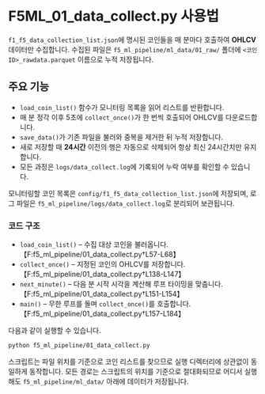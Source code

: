 # F5ML_01_data_collect.py 사용법

`f1_f5_data_collection_list.json`에 명시된 코인들을 매 분마다 호출하여
**OHLCV** 데이터만 수집합니다.
수집된 파일은 `f5_ml_pipeline/ml_data/01_raw/` 폴더에
`<코인ID>_rawdata.parquet` 이름으로 누적 저장됩니다.

## 주요 기능
- `load_coin_list()` 함수가 모니터링 목록을 읽어 리스트를 반환합니다.
- 매 분 정각 이후 5초에 `collect_once()`가 한 번씩 호출되어 OHLCV를 다운로드합니다.
- `save_data()`가 기존 파일을 불러와 중복을 제거한 뒤 누적 저장합니다.
- 새로 저장할 때 **24시간** 이전의 행은 자동으로 삭제되어 항상 최신 24시간치만 유지합니다.
- 모든 과정은 `logs/data_collect.log`에 기록되어 누락 여부를 확인할 수 있습니다.

모니터링할 코인 목록은 `config/f1_f5_data_collection_list.json`에 저장되며,
로그 파일은 `f5_ml_pipeline/logs/data_collect.log`로 분리되어 보관됩니다.

### 코드 구조
- `load_coin_list()` – 수집 대상 코인을 불러옵니다.【F:f5_ml_pipeline/01_data_collect.py†L57-L68】
- `collect_once()` – 지정된 코인의 OHLCV를 저장합니다.【F:f5_ml_pipeline/01_data_collect.py†L138-L147】
- `next_minute()` – 다음 분 시작 시각을 계산해 루프 타이밍을 맞춥니다.【F:f5_ml_pipeline/01_data_collect.py†L151-L154】
- `main()` – 무한 루프를 돌며 `collect_once()`를 호출합니다.【F:f5_ml_pipeline/01_data_collect.py†L157-L184】

다음과 같이 실행할 수 있습니다.
```bash
python f5_ml_pipeline/01_data_collect.py
```
스크립트는 파일 위치를 기준으로 코인 리스트를 찾으므로 실행 디렉터리에 상관없이
동일하게 동작합니다.
모든 경로는 스크립트의 위치를 기준으로 절대화되므로 어디서 실행해도 `f5_ml_pipeline/ml_data/` 아래에 데이터가 저장됩니다.
